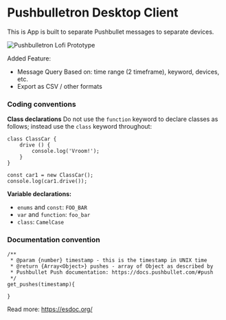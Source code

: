 # Pushbulletron Desktop Client

This is App is built to separate Pushbullet messages to separate devices.

![Pushbulletron Lofi Prototype](http://i.imgur.com/mDTJS5i.png)

Added Feature:
- Message Query Based on: time range (2 timeframe), keyword, devices, etc.
- Export as CSV / other formats

### Coding conventions
**Class declarations**
Do not use the ```function``` keyword to declare classes as follows; instead use the ```class``` keyword throughout:
```
class ClassCar {
	drive () {
		console.log('Vroom!');
	}
}

const car1 = new ClassCar();
console.log(car1.drive());
```

**Variable declarations:**

- ```enums``` and ```const```: ```FOO_BAR```
- ```var``` and ```function```: ```foo_bar```
- ```class```: ```CamelCase```

### Documentation convention

```
/**
 * @param {number} timestamp - this is the timestamp in UNIX time
 * @return {Array<Object>} pushes - array of Object as described by 
 * Pushbullet Push documentation: https://docs.pushbullet.com/#push
 */
get_pushes(timestamp){

}
```

Read more: https://esdoc.org/
